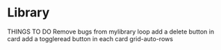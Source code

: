 # Library
THINGS TO DO 
Remove bugs from mylibrary loop
add a delete button in card
add a toggleread button in each card
grid-auto-rows